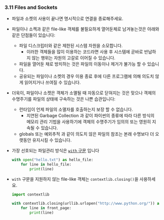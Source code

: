 <a id="s3.11-files-and-sockets"></a>

### 3.11 Files and Sockets

- 파일과 소켓의 사용이 끝나면 명시적으로 연결을 종료해주세요.

- 파일이나 소켁과 같은 file-like 객체를 불필요하게 열어둔체로 남겨놓는것은 아래와 같은 단점들이 있습니다:

  - 파일 디스크립터와 같은 제한된 시스템 자원을 소모합니다.
    - 이러한 객체들을 많이 이용하는 코드라면 사용 후 시스템에 곧바로 반납하지 않는 행위는 자원의 고갈로 이어질 수 있습니다.
  - 파일을 열어둔 채로 방치하는 것은 파일의 이동이나 제거가 불가능 할 수 있습니다.
  - 공유되는 파일이나 소켓의 경우 이용 종료 후에 다른 프로그램에 의해 의도치 않게 읽어지거나 쓰여질 수 있습니다.

- 더욱이, 파일이나 소켓은 객체가 소멸될 때 자동으로 닫혀지는 것은 맞으나 객체의 수명주기를 파일의 상태에 구속하는 것은 나쁜 습관입니다:

  - 런타임이 언제 파일의 소멸자를 호출하는지 보장 할 수 없습니다.
    - 지연된 Garbage Collection 과 같이 파이썬의 종류에 따라 다른 방식의 메모리 관리 기법을 사용하기에 객체의 수명주기가 임의의 또는 영원히 지속될 수 있습니다.
  - globals 또는 예외추적 과 같이 의도치 않은 파일의 참조는 본래 수명보다 더 오랫동안 유지시킬 수 있습니다.

- 가장 선호되는 파일관리 방식은 [`with` 구문](http://docs.python.org/reference/compound_stmts.html#the-with-statement) 입니다

  ```python
  with open("hello.txt") as hello_file:
      for line in hello_file:
          print(line)
  ```

- `with` 구문을 지원하지 않는 file-like 객체는 `contextlib.closing()`을 사용하세요.

  ```python
  import contextlib

  with contextlib.closing(urllib.urlopen("http://www.python.org/")) as front_page:
      for line in front_page:
          print(line)
  ```

